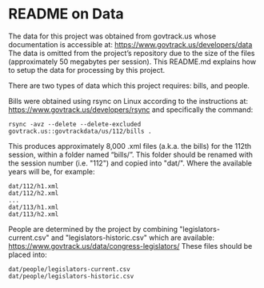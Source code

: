 README on Data
==============

The data for this project was obtained from govtrack.us whose
documentation is accessible at: https://www.govtrack.us/developers/data
The data is omitted from the project’s repository due to the size of the
files (approximately 50 megabytes per session). This README.md explains
how to setup the data for processing by this project.

There are two types of data which this project requires: bills, and
people.

Bills were obtained using rsync on Linux according to the instructions
at: <https://www.govtrack.us/developers/rsync> and specifically the
command:

    rsync -avz --delete --delete-excluded govtrack.us::govtrackdata/us/112/bills .

This produces approximately 8,000 .xml files (a.k.a. the bills) for the
112th session, within a folder named “bills/”. This folder should be
renamed with the session number (i.e. "112") and copied into "dat/".
Where the available years will be, for example:

    dat/112/h1.xml
    dat/112/h2.xml
    ...
    dat/113/h1.xml
    dat/113/h2.xml

People are determined by the project by combining
"legislators-current.csv" and "legislators-historic.csv" which are
available: <https://www.govtrack.us/data/congress-legislators/> These
files should be placed into:

    dat/people/legislators-current.csv
    dat/people/legislators-historic.csv
